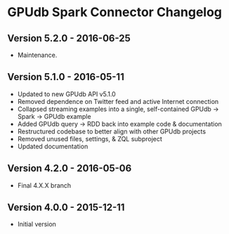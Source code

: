 GPUdb Spark Connector Changelog
===============================

Version 5.2.0 - 2016-06-25
--------------------------

-   Maintenance.


Version 5.1.0 - 2016-05-11
--------------------------

-   Updated to new GPUdb API v5.1.0
-   Removed dependence on Twitter feed and active Internet connection
-   Collapsed streaming examples into a single, self-contained GPUdb -> Spark -> GPUdb example
-   Added GPUdb query -> RDD back into example code & documentation
-   Restructured codebase to better align with other GPUdb projects
-   Removed unused files, settings, & ZQL subproject
-   Updated documentation


Version 4.2.0 - 2016-05-06
--------------------------

-   Final 4.X.X branch


Version 4.0.0 - 2015-12-11
--------------------------

-   Initial version
